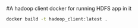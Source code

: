 #A hadoop client docker for running HDFS app in it
```sh
docker build -t hadoop_client:latest .
```


